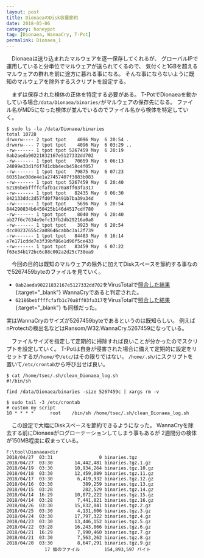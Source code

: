 ```yaml
---
layout: post
title: DionaeaのDisk容量節約
date: 2018-05-06
category: honeypot
tag: [Dionaea, WannaCry, T-Pot]
permalink: Dionaea_1
---
```


　Dionaeaは送り込まれたマルウェアを逐一保存してくれるが、
グローバルIPで運用していると分単位でマルウェアが送られてくるので、
気付くと1GBを超えるマルウェアの群れを前に途方に暮れる事になる。
そんな事にならないように既知のマルウェアを除外するスクリプトを設定する。

　まずは保存された検体の正体を特定する必要がある。
T-PotでDionaeaを動かしている場合`/data/Dionaea/binaries/`がマルウェアの保存先になる。
ファイル名がMD5になった検体が並んでいるのでファイル名から検体を特定していく。

```
$ sudo ls -la /data/Dionaea/binaries
total 10728
drwxrw---- 2 tpot tpot    4096 May  6 20:54 .
drwxrw---- 7 tpot tpot    4096 May  6 03:29 ..
-rw------- 1 tpot tpot 5267459 May  6 20:19 0ab2aeda90221832167e5127332dd702
-rw------- 1 tpot tpot   70659 May  6 06:13 24899e33d1f6f7d1dbb4ecb458c4f057
-rw------- 1 tpot tpot   79875 May  6 07:23 60351ac08de4e1a27457407f3883b083
-rw------- 1 tpot tpot 5267459 May  6 20:40 62186bebffffcfafb1c70a8ff03fa317
-rw------- 1 tpot tpot   82435 May  6 06:30 842133ddc2d57fd0f78491b7ba39a34d
-rw------- 1 tpot tpot    5696 May  6 20:54 844290834b6450425b146d4517cdf780
-rw------- 1 tpot tpot    8040 May  6 20:40 ab27f6c7634e9efc13fb2db29216a0a8
-rw------- 1 tpot tpot    3923 May  6 20:54 dcc00237655c2a08646cabbc3a12f739
-rw------- 1 tpot tpot   84483 May  6 16:14 e7e171cdde7e3f39bf86e1d96f5ce433
-rw------- 1 tpot tpot   83459 May  6 07:22 f63e34b172bc6c88c002a2d25c738ea9
```

　今回の目的は既知のマルウェアの除外に加えてDiskスペースを節約する事なので5267459byteのファイルを見ていく。
- `0ab2aeda90221832167e5127332dd702`をVirusTotalで[照合した結果][1]{:target="_blank"}
WannaCryであると判定された。
- `62186bebffffcfafb1c70a8ff03fa317`をVirusTotalで[照合した結果][2]{:target="_blank"}
も同様だった。

実はWannaCryのサイズが5267459byteであるというのは既知らしい。
例えばnProtectの検出名などはRansom/W32.WannaCry.5267459になっている。

　ファイルサイズを指定して定期的に掃除すれば良いことが分かったのでスクリプトを設定していく。
T-Potは自身が侵害された場合に備えて定期的に設定をリセットするが`/home/`や`/etc/`はその限りではない。
`/home/.sh/`にスクリプトを置いて`/etc/crontab`から呼び出せば良い。

```
$ cat /home/tsec/.sh/clean_Dionaea_log.sh 
#!/bin/sh

find /data/Dionaea/binaries -size 5267459c | xargs rm -v
```

```
$ sudo tail -3 /etc/crontab
# custom my script
10 * * * *      root    /bin/sh /home/tsec/.sh/clean_Dionaea_log.sh
```

　この設定で大幅にDiskスペースを節約できるようになった。
WannaCryを除去する前にDionaeaがログローテーションしてしまう事もあるが
2週間分の検体が150MB程度に収まっている。

```
F:\tool\Dionaea>dir
2018/04/27  03:31                 0 binaries.tgz
2018/04/27  03:30        14,442,481 binaries.tgz.1.gz
2018/04/19  03:30        10,934,264 binaries.tgz.10.gz
2018/04/18  03:30        12,459,089 binaries.tgz.11.gz
2018/04/17  03:30         6,419,932 binaries.tgz.12.gz
2018/04/16  03:30           389,259 binaries.tgz.13.gz
2018/04/15  03:28           282,529 binaries.tgz.14.gz
2018/04/14  16:29        10,872,222 binaries.tgz.15.gz
2018/04/14  03:28         7,441,821 binaries.tgz.16.gz
2018/04/26  03:30        15,832,041 binaries.tgz.2.gz
2018/04/25  03:30         4,131,606 binaries.tgz.3.gz
2018/04/24  03:30        17,797,322 binaries.tgz.4.gz
2018/04/23  03:30        13,446,152 binaries.tgz.5.gz
2018/04/22  03:28        16,243,866 binaries.tgz.6.gz
2018/04/21  16:29         7,990,460 binaries.tgz.7.gz
2018/04/21  03:30         7,563,262 binaries.tgz.8.gz
2018/04/20  03:30         8,647,291 binaries.tgz.9.gz
              17 個のファイル         154,893,597 バイト
```

[1]: https://www.virustotal.com/#/file/64bb708b31b4b043018457c1098465ea83da7d6408c7029b2f68c333fc25891c/detection
[2]: https://www.virustotal.com/#/file/1dd001ef5ae3fdc07d44feae5246b23f199e01ce4f7e2b7dd5a354f7aea227fa/detection
